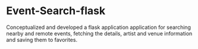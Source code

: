 # Event-Search-flask

Conceptualized and developed a flask application application for searching nearby and remote events, fetching the details, artist and venue information and saving them to favorites.

